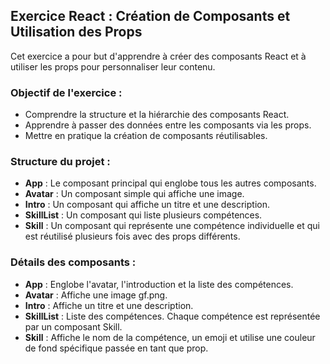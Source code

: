 ## Exercice React : Création de Composants et Utilisation des Props

Cet exercice a pour but d'apprendre à créer des composants React et à utiliser les props pour personnaliser leur contenu.

### Objectif de l'exercice :

- Comprendre la structure et la hiérarchie des composants React.
- Apprendre à passer des données entre les composants via les props.
- Mettre en pratique la création de composants réutilisables.

### Structure du projet :

- **App** : Le composant principal qui englobe tous les autres composants.
- **Avatar** : Un composant simple qui affiche une image.
- **Intro** : Un composant qui affiche un titre et une description.
- **SkillList** : Un composant qui liste plusieurs compétences.
- **Skill** : Un composant qui représente une compétence individuelle et qui est réutilisé plusieurs fois avec des props différents.

### Détails des composants :

- **App** : Englobe l'avatar, l'introduction et la liste des compétences.
- **Avatar** : Affiche une image gf.png.
- **Intro** : Affiche un titre et une description.
- **SkillList** : Liste des compétences. Chaque compétence est représentée par un composant Skill.
- **Skill** : Affiche le nom de la compétence, un emoji et utilise une couleur de fond spécifique passée en tant que prop.